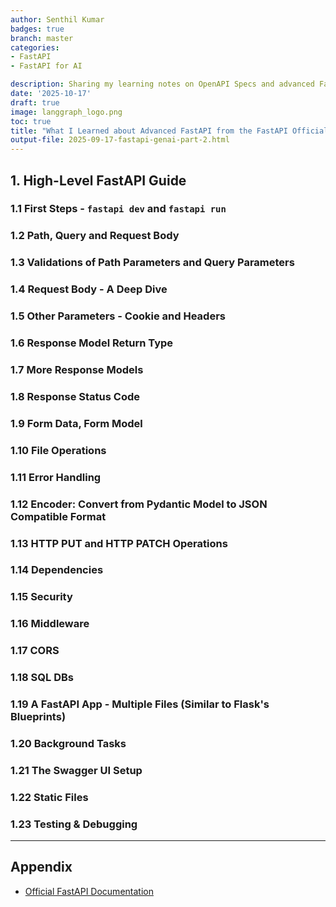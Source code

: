 ```yaml
---
author: Senthil Kumar
badges: true
branch: master
categories:
- FastAPI
- FastAPI for AI

description: Sharing my learning notes on OpenAPI Specs and advanced FastAPI from official documentation
date: '2025-10-17'
draft: true
image: langgraph_logo.png
toc: true
title: "What I Learned about Advanced FastAPI from the FastAPI Official Docs"
output-file: 2025-09-17-fastapi-genai-part-2.html
---
```


## 1. High-Level FastAPI Guide

### 1.1 First Steps - `fastapi dev` and `fastapi run` 

### 1.2 Path, Query and Request Body

### 1.3 Validations of Path Parameters and Query Parameters

### 1.4 Request Body - A Deep Dive 

### 1.5 Other Parameters - Cookie and Headers

### 1.6 Response Model Return Type

### 1.7 More Response Models

### 1.8 Response Status Code

### 1.9 Form Data, Form Model 

### 1.10 File Operations

### 1.11 Error Handling

### 1.12 Encoder: Convert from Pydantic Model to JSON Compatible Format

### 1.13 HTTP PUT and HTTP PATCH Operations

### 1.14 Dependencies

### 1.15 Security

### 1.16 Middleware

### 1.17 CORS

### 1.18 SQL DBs

### 1.19 A FastAPI App - Multiple Files (Similar to Flask's Blueprints)

### 1.20 Background Tasks

### 1.21 The Swagger UI Setup

### 1.22 Static Files

### 1.23 Testing & Debugging

 
---

## Appendix

- [Official FastAPI Documentation](https://fastapi.tiangolo.com/learn/)



